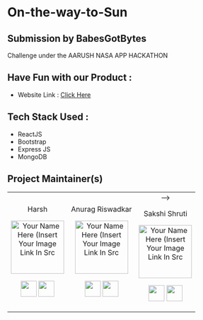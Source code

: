 # On-the-way-to-Sun 

## Submission by BabesGotBytes
Challenge under the AARUSH NASA APP HACKATHON
<!--
## Problem Statement: 

In the proposed algorithm an efficient method for the creating a link between the donor and the receiver and management of delivery process to reduce the food wastage in India.

## Our Product :

This project is used to manage wastage foods in a useful way. Every day the people are wasting lots of foods. So we have to reduce that food wastage problem through online. If anyone has wastage foods they are entering their food quantity details and their address in the site and then the admin maintain the details of food donator. The donator can create the account and whenever they are having wastage food they can login and give request to the admin. And the admin also maintain the receiver (orphanage, NGOs,…) details too. After the admin view the donator request and give the alert message like time to come and collect the food. And the admin collect foods from donator and display it on the website, the receiver register themselves and selects the item they want to buy and places the order. Then provide to nearest orphanages or poor people the delivery will be done. If the donator needs any detail about the orphanage with helping thought they can give request to the admin and collect the orphanage details. This project is food redistribution is an enormously successful social innovation that tackles food waste and food poverty. 

<!-- ## Preview : 

<p align="left"><img width=25% src="Assets/Kisan.jpg"></p>

<p align="left">
<img width=20% src="Assets/ScreenshotApp1.jpg"> &ensp;&ensp;&ensp;&ensp;&ensp;&ensp;&ensp;&ensp;&ensp;
<img width=20% src="Assets/ScreenshotApp2.jpg"> &ensp;&ensp;&ensp;&ensp;&ensp;&ensp;&ensp;&ensp;&ensp; 
<img width=20% src="Assets/ScreenshotApp3.jpg"> &ensp;&ensp;&ensp;&ensp;&ensp;&ensp;&ensp;&ensp;&ensp;
<img width=20% src="Assets/ScreenshotApp4.jpg"> &ensp;&ensp;&ensp;&ensp;&ensp;&ensp;&ensp;&ensp;&ensp;
<img width=20% src="Assets/ScreenshotApp5.jpg"> &ensp;&ensp;&ensp;&ensp;&ensp;&ensp;&ensp;&ensp;&ensp;
<img width=20% src="Assets/ScreenshotApp6.jpg"> &ensp;&ensp;&ensp;&ensp;&ensp;&ensp;&ensp;&ensp;&ensp;
</p> -->

<h2 align= "left"><b>Have Fun with our Product : </b></h2>

* Website Link : [Click Here]() <br>



<h2 align= "left"><b>Tech Stack Used : </b></h2>

- ReactJS
- Bootstrap
- Express JS
- MongoDB



<h2 align= "left"><b>Project Maintainer(s)</b></h2>

<table>
<tr align="center">

<td>

Harsh

<p align="center">
<img src = "https://lh3.googleusercontent.com/2GRHQ3iZz33dL6_GDAUyf1S3W-daBKFNI_eSnvcg1EPN3MudAK0M9A9Aoo3Sg0mfItzQVA=s85"  height="120" alt="Your Name Here (Insert Your Image Link In Src">
</p>
<p align="center">
<a href = "https://github.com/hackerharsh-77"><img src = "http://www.iconninja.com/files/241/825/211/round-collaboration-social-github-code-circle-network-icon.svg" width="36" height = "36"/></a>
<a href = "linkedin.com/in/harsh-r-594195200">
<img src = "http://www.iconninja.com/files/863/607/751/network-linkedin-social-connection-circular-circle-media-icon.svg" width="36" height="36"/>
</a>
</p>
</td>

<td>

Anurag Riswadkar

<p align="center">
<img src = "https://lh3.googleusercontent.com/BJ0sAyFl8VMKIsuz7rSp5mym0m3hjnwZ0UzNHanEQlz-ihmG8XO9i281gUxiWkNJlsVTiQ=s85"  height="120" alt="Your Name Here (Insert Your Image Link In Src">
</p>
<p align="center">
<a href = "https://github.com/AnuragR31"><img src = "http://www.iconninja.com/files/241/825/211/round-collaboration-social-github-code-circle-network-icon.svg" width="36" height = "36"/></a>
<a href = "https://www.linkedin.com/in/anurag-riswadkar-519589228">
<img src = "http://www.iconninja.com/files/863/607/751/network-linkedin-social-connection-circular-circle-media-icon.svg" width="36" height="36"/>
</a>
</p>
</td>


<td>
-->

Sakshi Shruti

<p align="center">
<img src = "https://lh3.googleusercontent.com/PqjNLSKovjRizOZTc8IEHdABILgJV8dBF4V2wrH5dwSFxWenVi1EKdmPuUZv-DoEh5pm6Q=s85"  height="120" alt="Your Name Here (Insert Your Image Link In Src">
</p>
<p align="center">
<a href = "https://github.com/sakshishruti"><img src = "http://www.iconninja.com/files/241/825/211/round-collaboration-social-github-code-circle-network-icon.svg" width="36" height = "36"/></a>
<a href = "https://www.linkedin.com/in/sakshishruti">
<img src = "http://www.iconninja.com/files/863/607/751/network-linkedin-social-connection-circular-circle-media-icon.svg" width="36" height="36"/>
</a>
</p>
</td>
</tr>


  </table>
